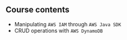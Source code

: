 Course contents
---

- Manipulating `AWS IAM` through `AWS Java SDK`
- CRUD operations with `AWS DynamoDB`